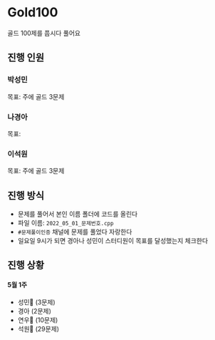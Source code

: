 # Gold100
골드 100제를 풉시다 풀어요

## 진행 인원

### 박성민

목표: 주에 골드 3문제

### 나경아

목표: 

### 이석원

목표: 주에 골드 3문제

## 진행 방식

- 문제를 풀어서 본인 이름 폴더에 코드를 올린다
- 파일 이름: `2022_05_01_문제번호.cpp`
- `#문제풀이인증` 채널에 문제를 풀었다 자랑한다
- 일요일 9시가 되면 경아나 성민이 스터디원이 목표를 달성했는지 체크한다

## 진행 상황

#### 5월 1주

- 성민🏅 (3문제)
- 경아 (2문제)
- 연우🏅 (10문제)
- 석원🏅 (29문제)
